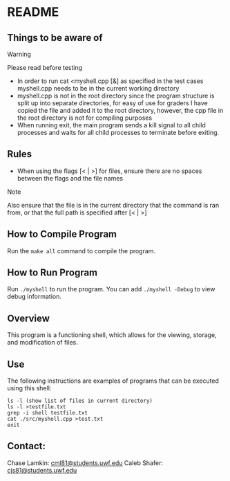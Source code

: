 # README

## Things to be aware of
> [!WARNING]
> Please read before testing

- In order to run cat <myshell.cpp [&] as specified in the test cases myshell.cpp needs to be in the current working directory
 - myshell.cpp is not in the root directory since the program structure is split up into separate directories, for easy of use for graders I have copied the file and added it to the root directory, however, the cpp file in the root directory is not for compiling purposes
- When running exit, the main program sends a kill signal to all child processes and waits for all child processes to terminate before exiting. 

## Rules
- When using the flags [< | >] for files, ensure there are no spaces between the flags and the file names

> [!NOTE]
> Also ensure that the file is in the current directory that the command is ran from, or that the full path is specified after [< | >]

## How to Compile Program

Run the `make all` command to compile the program.

## How to Run Program

Run `./myshell` to run the program. You can add `./myshell -Debug` to view debug information.


## Overview
This program is a functioning shell, which allows for the viewing, storage, and modification of files.

## Use
The following instructions are examples of programs that can be executed using this shell:
```
ls -l (show list of files in current directory)
ls -l >testfile.txt
grep -i shell testfile.txt
cat ./src/myshell.cpp >test.txt
exit
``````
## Contact:
Chase Lamkin: cml81@students.uwf.edu
Caleb Shafer: cjs81@students.uwf.edu
